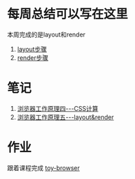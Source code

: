 # 每周总结可以写在这里
本周完成的是layout和render
1. [layout步骤](https://github.com/wanni-yang/Frontend-01-Template/tree/master/week07/layouts)
2. [render步骤](https://github.com/wanni-yang/Frontend-01-Template/tree/master/week07/renders)
# 笔记
1. [浏览器工作原理四---CSS计算](https://www.yuque.com/yangxiaomie/zu16ge/cydlkb)
2. [浏览器工作原理五---layout&render](https://www.yuque.com/yangxiaomie/zu16ge/bo55hp)
# 作业
跟着课程完成 [toy-browser](https://github.com/wanni-yang/Frontend-01-Template/tree/master/week07/toy-browser)